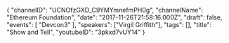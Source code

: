 {
    "channelID": "UCNOfzGXD_C9YMYmnefmPH0g",
    "channelName": "Ethereum Foundation",
    "date": "2017-11-26T21:58:16.000Z",
    "draft": false,
    "events": [
        "Devcon3"
    ],
    "speakers": ["Virgil Griffith"],
    "tags": [],
    "title": "Show and Tell",
    "youtubeID": "3pkxd7vUY14"
}
